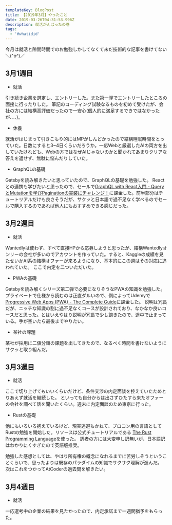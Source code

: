 ```yaml
---
templateKey: BlogPost
title: 【2019年3月】やったこと
date: 2019-03-26T04:31:53.996Z
description: 就活がんばったの巻
tags:
  - '#whatidid'
---
```

今月は就活と隙間時間でのお勉強しかしてなくて未だ技術的な記事を書けてない＼(^o^)／

## 3月1週目

* 就活

引き続き企業を選定し、エントリーした。また第一弾でエントリーしたところの面接に行ったりした。
筆記のコーディング試験なるものを初めて受けたが、会社の方には結構高評価だったので一安心(個人的に満足するできではなかったが、、、)。

* 休養

就活がはじまって引きこもり的にはMPがしんどかったので結構睡眠時間をとっていた。日数にすると3~4日くらいだろうか。一応Webと厳選したAIの両方を出していたけれども、Webの方ではなぜAIじゃないのかと聞かれてあまりクリアな答えを返せず、無駄に悩んだりしていた。

* GraphQLの基礎

Gatsbyを読み解きたいと思っていたので、GraphQLの基礎を勉強した。
Reactとの連携も学びたいと思ったので、セールで[GraphQL with React入門 - QueryとMutationを学びPaginationの実装にチャレンジ！](https://www.udemy.com/graphql-with-react/learn/v4/overview)に課金した。前半部分はチュートリアルだけも良さそうだが、サクッと日本語で過不足なく学べるのでセールで購入するのであれば他人にもおすすめできる感じだった。

## 3月2週目

* 就活

Wantedlyは使わず、すべて直接HPから応募しようと思ったが、結構Wantedlyオンリーの会社が多いのでアカウントを作っていた。すると、Kaggleの成績を見たせいかAI系の結構オファーが来るようになり、基本的にこの週はその対応に追われていた。
ここで内定を二ついただいた。

* PWAの基礎

Gatsbyを読み解くシリーズ第二弾で必要になりそうなPWAの知識を勉強した。プライベートで仕様から読むのは正直ダルいので、例によってUdemyで
[Progressive Web Apps (PWA) - The Complete Guide](https://www.udemy.com/progressive-web-app-pwa-the-complete-guide/learn/v4/t/lecture/7824390?start=135)に課金した。
説明は冗長だが、ニッチな知識の割に過不足なくコースが設計されており、なかなか良いコースだと思った。とはいえやはり説明が冗長で少し飽きたので、途中で止まっている。手が空いたら最後までやりたい。

* 某社の課題

某社が採用に二値分類の課題を出してきたので、なるべく時間を書けないようにサクッと取り組んだ。

## 3月3週目

* 就活

ここで切り上げてもいいくらいだけど、条件交渉の内定面談を控えていたためとりあえず就活を継続した。
といっても自分からは出さずひたすら来たオファーの会社を調べて話を聞いたくらい。週末に内定面談のため東京に行った。

* Rustの基礎

他にもいろいろ抱えているけど、現実逃避もかねて、プロコン用の言語としてRustの勉強を開始した。リソースは公式チュートリアルである
[The Rust Programming Language](https://doc.rust-lang.org/book/foreword.html)を使った。
訳者の方には大変申し訳無いが、日本語訳はわかりにくすぎたので英語版推奨。

勉強した感想としては、やはり所有権の概念になれるまでに苦労しそうということくらいで、思ったよりは既存のパラダイムの知識でサクサク理解が進んだ。
次はこれをつかってAtCoderの過去問を解きたい。

## 3月4週目

* 就活

一応選考中の企業の結果を見たかったので、内定承諾まで一週間猶予をもらった。
